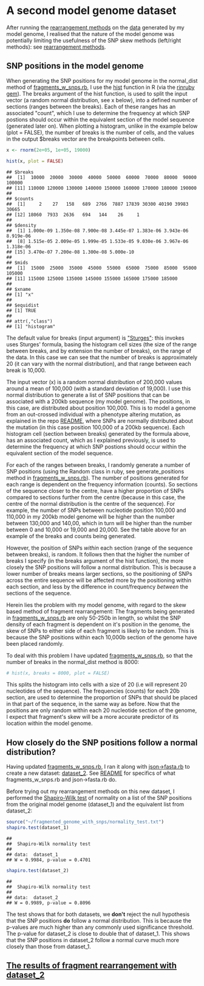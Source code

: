 A second model genome dataset
========================================================

After running the [rearrangement methods](https://github.com/edwardchalstrey1/fragmented_genome_with_snps/blob/master/writeup/rearrangement_methods.md) on the [data](https://github.com/edwardchalstrey1/fragmented_genome_with_snps/tree/master/fasta_vcf) generated by my model genome, I realised that the nature of the model genome was potentially limiting the usefulness of the SNP skew methods (left/right methods): see [rearrangement methods](https://github.com/edwardchalstrey1/fragmented_genome_with_snps/blob/master/writeup/rearrangement_methods.md).

SNP positions in the model genome
---------------------------------

When generating the SNP positions for my model genome in the normal_dist method of [fragments_w_snps.rb](https://github.com/edwardchalstrey1/fragmented_genome_with_snps/blob/master/fragments_w_snps.rb), I use the [hist](http://stat.ethz.ch/R-manual/R-devel/library/graphics/html/hist.html) function in R (via the [rinruby gem](http://rubygems.org/gems/rinruby)). The breaks argument of the hist function, is used to split the input vector (a random normal distribution, see x below), into a defined number of sections (ranges between the breaks). Each of these ranges has an associated "count", which I use to determine the frequency at which SNP postions should occur within the equivalent section of the model sequence (generated later on). When plotting a histogram, unlike in the example below (plot = FALSE), the number of breaks is the number of cells, and the values in the output $breaks vector are the breakpoints between cells.


```r
x <- rnorm(2e+05, 1e+05, 19000)

hist(x, plot = FALSE)
```

```
## $breaks
##  [1]  10000  20000  30000  40000  50000  60000  70000  80000  90000 100000
## [11] 110000 120000 130000 140000 150000 160000 170000 180000 190000
## 
## $counts
##  [1]     2    27   158   689  2766  7887 17839 30300 40190 39983 30665
## [12] 18060  7933  2636   694   144    26     1
## 
## $density
##  [1] 1.000e-09 1.350e-08 7.900e-08 3.445e-07 1.383e-06 3.943e-06 8.919e-06
##  [8] 1.515e-05 2.009e-05 1.999e-05 1.533e-05 9.030e-06 3.967e-06 1.318e-06
## [15] 3.470e-07 7.200e-08 1.300e-08 5.000e-10
## 
## $mids
##  [1]  15000  25000  35000  45000  55000  65000  75000  85000  95000 105000
## [11] 115000 125000 135000 145000 155000 165000 175000 185000
## 
## $xname
## [1] "x"
## 
## $equidist
## [1] TRUE
## 
## attr(,"class")
## [1] "histogram"
```


The default value for breaks (input argument) is ["Sturges"](http://stat.ethz.ch/R-manual/R-devel/library/grDevices/html/nclass.html): this invokes uses Sturges' formula, basing the histogram cell sizes (the size of the range between breaks, and by extension the number of breaks), on the range of the data. In this case we can see that the number of breaks is approximately 20 (it can vary with the normal distribution), and that range between each break is 10,000.

The input vector (x) is a random normal distribution of 200,000 values around a mean of 100,000 (with a standard deviation of 19,000). I use this normal distribution to generate a list of SNP positions that can be associated with a 200kb sequence (my model genome). The positions, in this case, are distributed about position 100,000. This is to model a genome from an out-crossed individual with a phenotype altering mutation, as explained in the repo [README](https://github.com/edwardchalstrey1/fragmented_genome_with_snps/blob/master/README.md), where SNPs are normally distributed about the mutation (in this case position 100,000 of a 200kb sequence). Each histogram cell (section between breaks) generated by the formula above, has an associated count, which as I explained previously, is used to determine the frequency at which SNP postions should occur within the equivalent section of the model sequence.

For each of the ranges between breaks, I randomly generate a number of SNP positions (using the Random class in ruby, see generate_positions method in [fragments_w_snps.rb](https://github.com/edwardchalstrey1/fragmented_genome_with_snps/blob/master/fragments_w_snps.rb)). The number of positions generated for each range is dependent on the frequency information (counts). So sections of the sequence closer to the centre, have a higher proportion of SNPs compared to sections further from the centre (because in this case, the centre of the normal distribution is the centre of the sequence). For example, the number of SNPs between nucleotide position 100,000 and 110,000 in my 200kb model genome will be higher than the number between 130,000 and 140,00, which in turn will be higher than the number between 0 and 10,000 or 19,000 and 20,000. See the table above for an example of the breaks and counts being generated.

However, the position of SNPs *within* each section (range of the sequence between breaks), is random. It follows then that the higher the number of breaks I specify (in the breaks argument of the hist function), the more closely the SNP positions will follow a normal distribution. This is because a lower number of breaks means larger sections, so the positioning of SNPs across the entire sequence will be affected more by the positioning within each section, and less by the difference in count/frequency *between* the sections of the sequence. 

Herein lies the problem with my model genome, with regard to the skew based method of fragment rearrangement: The fragments being generated in [fragments_w_snps.rb](https://github.com/edwardchalstrey1/fragmented_genome_with_snps/blob/master/fragments_w_snps.rb) are only 50-250b in length, so whilst the SNP density of each fragment is dependent on it's position in the genome, the skew of SNPs to either side of each fragment is likely to be random. This is because the SNP positions within each 10,000b section of the genome have been placed randomly. 

To deal with this problem I have updated [fragments_w_snps.rb](https://github.com/edwardchalstrey1/fragmented_genome_with_snps/blob/master/fragments_w_snps.rb), so that the number of breaks in the normal_dist method is 8000:


```r
# hist(x, breaks = 8000, plot = FALSE)
```


This splits the histogram into cells with a size of 20 (i.e will represent 20 nucleotides of the sequence). The frequencies (counts) for each 20b section, are used to determine the proportion of SNPs that should be placed in that part of the sequence, in the same way as before. Now that the positions are only random within each 20 nucleotide section of the genome, I expect that fragment's skew will be a more accurate predictor of its location within the model genome.

How closely do the SNP positions follow a normal distribution?
--------------------------------------------------------------

Having updated [fragments_w_snps.rb](https://github.com/edwardchalstrey1/fragmented_genome_with_snps/blob/master/fragments_w_snps.rb), I ran it along with [json->fasta.rb](https://github.com/edwardchalstrey1/fragmented_genome_with_snps/blob/master/json-%3Efasta.rb) to create a new dataset: [dataset_2](https://github.com/edwardchalstrey1/fragmented_genome_with_snps/tree/master/fasta_vcf_d2). See [README](https://github.com/edwardchalstrey1/fragmented_genome_with_snps/blob/master/README.md) for specifics of what fragments_w_snps.rb and json->fasta.rb do.

Before trying out my rearrangement methods on this new dataset, I performed the [Shapiro-Wilk test](http://en.wikipedia.org/wiki/Shapiro%E2%80%93Wilk_test) of normality on a list of the SNP positions from the original model genome (dataset_1) and the equivalent list from dataset_2:


```r
source("~/fragmented_genome_with_snps/normality_test.txt")
shapiro.test(dataset_1)
```

```
## 
## 	Shapiro-Wilk normality test
## 
## data:  dataset_1
## W = 0.9984, p-value = 0.4701
```

```r
shapiro.test(dataset_2)
```

```
## 
## 	Shapiro-Wilk normality test
## 
## data:  dataset_2
## W = 0.9989, p-value = 0.8096
```


The test shows that for both datasets, we **don't** reject the null hypothesis that the SNP positions **do** follow a normal distribution. This is because the p-values are much higher than any commonly used significance threshold.
The p-value for dataset_2 is close to double that of dataset_1. This shows that the SNP positions in dataset_2 follow a normal curve much more closely than those from dataset_1.


[The results of fragment rearrangement with dataset_2](https://github.com/edwardchalstrey1/fragmented_genome_with_snps/blob/master/writeup/p2_rearrangement_methods.md)
--------------------------------------------------------
